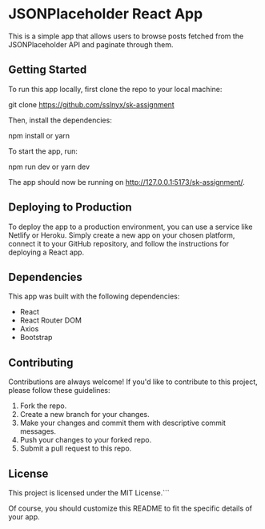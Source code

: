 # JSONPlaceholder React App

This is a simple app that allows users to browse posts fetched from the JSONPlaceholder API and paginate through them.

## Getting Started

To run this app locally, first clone the repo to your local machine:

git clone https://github.com/sslnyx/sk-assignment

Then, install the dependencies:

npm install or yarn

To start the app, run:

npm run dev or yarn dev

The app should now be running on http://127.0.0.1:5173/sk-assignment/.

## Deploying to Production

To deploy the app to a production environment, you can use a service like Netlify or Heroku. Simply create a new app on your chosen platform, connect it to your GitHub repository, and follow the instructions for deploying a React app.

## Dependencies

This app was built with the following dependencies:

- React
- React Router DOM
- Axios
- Bootstrap

## Contributing

Contributions are always welcome! If you'd like to contribute to this project, please follow these guidelines:

1. Fork the repo.
2. Create a new branch for your changes.
3. Make your changes and commit them with descriptive commit messages.
4. Push your changes to your forked repo.
5. Submit a pull request to this repo.

## License

This project is licensed under the MIT License.```

Of course, you should customize this README to fit the specific details of your app.
